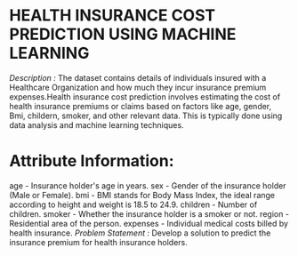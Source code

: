 # HEALTH INSURANCE COST PREDICTION USING MACHINE LEARNING
_Description :_
The dataset contains details of individuals insured with a Healthcare Organization and how much they incur insurance premium expenses.Health insurance cost prediction involves estimating the cost of health insurance premiums or claims based on factors like age, gender, Bmi, childern, smoker, and other relevant data. This is typically done using data analysis and machine learning techniques.
# Attribute Information:
age - Insurance holder's age in years.
sex - Gender of the insurance holder (Male or Female).
bmi - BMI stands for Body Mass Index, the ideal range according to height and weight is 18.5 to 24.9.
children - Number of children.
smoker - Whether the insurance holder is a smoker or not.
region - Residential area of the person.
expenses - Individual medical costs billed by health insurance.
_Problem Statement :_
Develop a solution to predict the insurance premium for health insurance holders.
